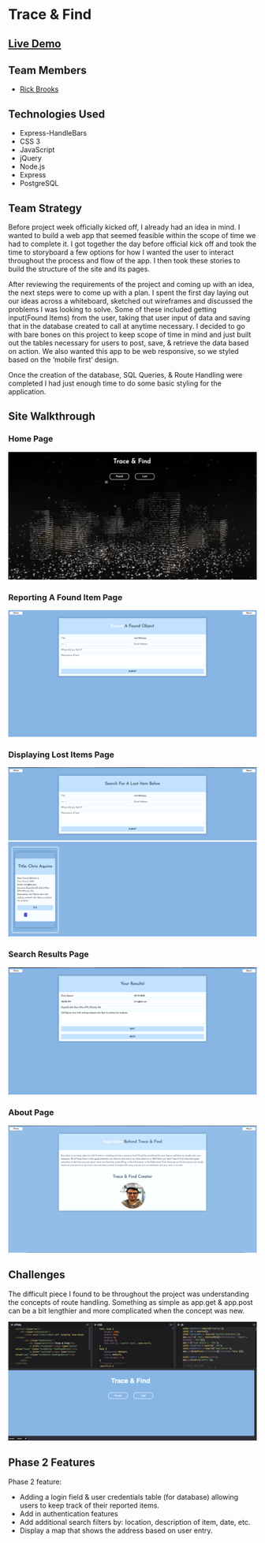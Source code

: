 # Trace & Find


## <a href="http://www.traceandfind.co/"> Live Demo <a>

## Team Members
* <a href="https://github.com/rbrook22"> Rick Brooks </a>

## Technologies Used
* Express-HandleBars
* CSS 3
* JavaScript
* jQuery
* Node.js
* Express
* PostgreSQL

## Team Strategy
<p>
Before project week officially kicked off, I already had an idea in mind. I wanted to build a web app that seemed feasible within the scope of time we had to complete it. I got together the day before official kick off and took the time to storyboard a few options for how I wanted the user to interact throughout the process and flow of the app. I then took these stories to build the structure of the site and its pages.

After reviewing the requirements of the project and coming up with an idea,  the next steps were to come up with a plan. I spent the first day laying out our ideas across a whiteboard, sketched out wireframes and discussed the problems I was looking to solve. Some of these included getting input(Found Items) from the user, taking that user input of data and saving that in the database created to call at anytime necessary. I decided to go with bare bones on this project to keep scope of time in mind and just built out the tables necessary for users to post, save, & retrieve the data based on action. We also wanted this app to be web responsive, so we styled based on the ‘mobile first’ design.

Once the creation of the database, SQL Queries, & Route Handling were completed I had just enough time to do some basic styling for the application.
</p>

## Site Walkthrough
### Home Page

<img src="readme/homepage.png">

### Reporting A Found Item Page

<img src="readme/found.png">

### Displaying Lost Items Page

<img src="readme/searchForm.png">

<img src="readme/itemsDisplayed.png">

### Search Results Page

<img src="readme/searchResults.png">

### About Page
<img src="readme/about.png">

## Challenges
<p>
The difficult piece I found to be throughout the project was understanding the concepts of route handling. Something as simple as app.get & app.post can be a bit lengthier and more complicated when the concept was new.

<a href="https://codepen.io/rbrook22/pen/QBjrPM"> <img src="readme/codepen.png"> </a>







</p>

## Phase 2 Features

Phase 2 feature:
* Adding a login field & user credentials table (for database) allowing users to keep track of their reported items.
* Add in authentication features
* Add additional search filters by: location, description of item, date, etc. 
* Display a map that shows the address based on user entry.
